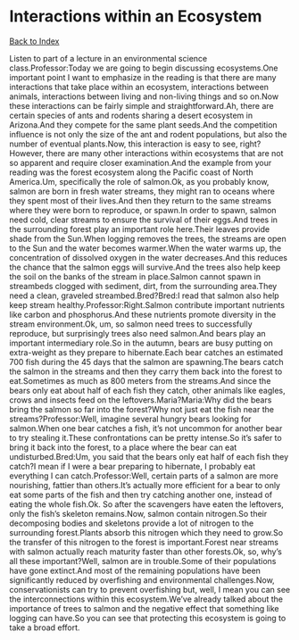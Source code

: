 # Interactions within an Ecosystem
[Back to Index](https://github.com/windows10010/tpoExtractor/blog/master/README.md)

Listen to part of a lecture in an environmental science class.Professor:Today we are going to begin discussing ecosystems.One important point I want to emphasize in the reading is that there are many interactions that take place within an ecosystem, interactions between animals, interactions between living and non-living things and so on.Now these interactions can be fairly simple and straightforward.Ah, there are certain species of ants and rodents sharing a desert ecosystem in Arizona.And they compete for the same plant seeds.And the competition influence is not only the size of the ant and rodent populations, but also the number of eventual plants.Now, this interaction is easy to see, right?However, there are many other interactions within ecosystems that are not so apparent and require closer examination.And the example from your reading was the forest ecosystem along the Pacific coast of North America.Um, specifically the role of salmon.Ok, as you probably know, salmon are born in fresh water streams, they might ran to oceans where they spent most of their lives.And then they return to the same streams where they were born to reproduce, or spawn.In order to spawn, salmon need cold, clear streams to ensure the survival of their eggs.And trees in the surrounding forest play an important role here.Their leaves provide shade from the Sun.When logging removes the trees, the streams are open to the Sun and the water becomes warmer.When the water warms up, the concentration of dissolved oxygen in the water decreases.And this reduces the chance that the salmon eggs will survive.And the trees also help keep the soil on the banks of the stream in place.Salmon cannot spawn in streambeds clogged with sediment, dirt, from the surrounding area.They need a clean, graveled streambed.Bred?Bred:I read that salmon also help keep stream healthy.Professor:Right.Salmon contribute important nutrients like carbon and phosphorus.And these nutrients promote diversity in the stream environment.Ok, um, so salmon need trees to successfully reproduce, but surprisingly trees also need salmon.And bears play an important intermediary role.So in the autumn, bears are busy putting on extra-weight as they prepare to hibernate.Each bear catches an estimated 700 fish during the 45 days that the salmon are spawning.The bears catch the salmon in the streams and then they carry them back into the forest to eat.Sometimes as much as 800 meters from the streams.And since the bears only eat about half of each fish they catch, other animals like eagles, crows and insects feed on the leftovers.Maria?Maria:Why did the bears bring the salmon so far into the forest?Why not just eat the fish near the streams?Professor:Well, imagine several hungry bears looking for salmon.When one bear catches a fish, it’s not uncommon for another bear to try stealing it.These confrontations can be pretty intense.So it’s safer to bring it back into the forest, to a place where the bear can eat undisturbed.Bred:Um, you said that the bears only eat half of each fish they catch?I mean if I were a bear preparing to hibernate, I probably eat everything I can catch.Professor:Well, certain parts of a salmon are more nourishing, fattier than others.It’s actually more efficient for a bear to only eat some parts of the fish and then try catching another one, instead of eating the whole fish.Ok. So after the scavengers have eaten the leftovers, only the fish’s skeleton remains.Now, salmon contain nitrogen.So their decomposing bodies and skeletons provide a lot of nitrogen to the surrounding forest.Plants absorb this nitrogen which they need to grow.So the transfer of this nitrogen to the forest is important.Forest near streams with salmon actually reach maturity faster than other forests.Ok, so, why’s all these important?Well, salmon are in trouble.Some of their populations have gone extinct.And most of the remaining populations have been significantly reduced by overfishing and environmental challenges.Now, conservationists can try to prevent overfishing but, well, I mean you can see the interconnections within this ecosystem.We’ve already talked about the importance of trees to salmon and the negative effect that something like logging can have.So you can see that protecting this ecosystem is going to take a broad effort. 